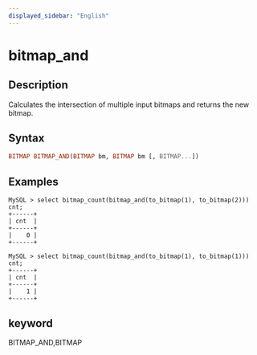 ```yaml
---
displayed_sidebar: "English"
---
```


# bitmap_and

## Description

Calculates the intersection of multiple input bitmaps and returns the new bitmap.

## Syntax

```Haskell
BITMAP BITMAP_AND(BITMAP bm, BITMAP bm [, BITMAP...])
```

## Examples

```plain text
MySQL > select bitmap_count(bitmap_and(to_bitmap(1), to_bitmap(2))) cnt;
+------+
| cnt  |
+------+
|    0 |
+------+

MySQL > select bitmap_count(bitmap_and(to_bitmap(1), to_bitmap(1))) cnt;
+------+
| cnt  |
+------+
|    1 |
+------+
```

## keyword

BITMAP_AND,BITMAP
